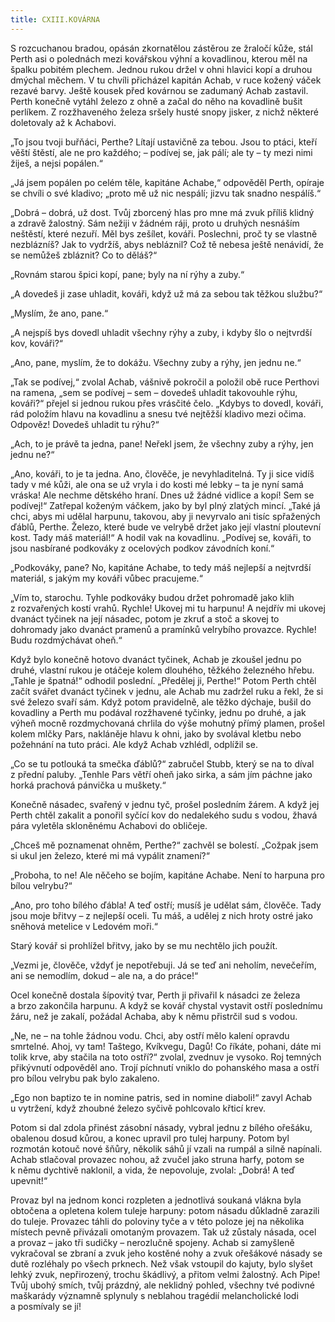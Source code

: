 ```yaml
---
title: CXIII.KOVÁRNA
---
```


S rozcuchanou bradou, opásán zkornatělou zástěrou ze žraločí kůže, stál Perth asi o polednách mezi kovářskou výhní a kovadlinou, kterou měl na špalku pobitém plechem. Jednou rukou držel v ohni hlavici kopí a druhou dmýchal měchem. V tu chvíli přicházel kapitán Achab, v ruce kožený váček rezavé barvy. Ještě kousek před kovárnou se zadumaný Achab zastavil. Perth konečně vytáhl železo z ohně a začal do něho na kovadlině bušit perlíkem. Z rozžhaveného železa sršely husté snopy jisker, z nichž některé doletovaly až k Achabovi.

„To jsou tvoji buřňáci, Perthe? Lítají ustavičně za tebou. Jsou to ptáci, kteří věští štěstí, ale ne pro každého; – podívej se, jak pálí; ale ty – ty mezi nimi žiješ, a nejsi popálen.“

„Já jsem popálen po celém těle, kapitáne Achabe,“ odpověděl Perth, opíraje se chvíli o své kladivo; „proto mě už nic nespálí; jizvu tak snadno nespálíš.“

„Dobrá – dobrá, už dost. Tvůj zborcený hlas pro mne má zvuk příliš klidný a zdravě žalostný. Sám nežiji v žádném ráji, proto u druhých nesnáším neštěstí, které nezuří. Měl bys zešílet, kováři. Poslechni, proč ty se vlastně nezblázníš? Jak to vydržíš, abys nebláznil? Což tě nebesa ještě nenávidí, že se nemůžeš zbláznit? Co to děláš?“

„Rovnám starou špici kopí, pane; byly na ní rýhy a zuby.“

„A dovedeš ji zase uhladit, kováři, když už má za sebou tak těžkou službu?“

„Myslím, že ano, pane.“

„A nejspíš bys dovedl uhladit všechny rýhy a zuby, i kdyby šlo o nejtvrdší kov, kováři?“

„Ano, pane, myslím, že to dokážu. Všechny zuby a rýhy, jen jednu ne.“

„Tak se podívej,“ zvolal Achab, vášnivě pokročil a položil obě ruce Perthovi na ramena, „sem se podívej – sem – dovedeš uhladit takovouhle rýhu, kováři?“ přejel si jednou rukou přes vrásčité čelo. „Kdybys to dovedl, kováři, rád položím hlavu na kovadlinu a snesu tvé nejtěžší kladivo mezi očima. Odpověz! Dovedeš uhladit tu rýhu?“

„Ach, to je právě ta jedna, pane! Neřekl jsem, že všechny zuby a rýhy, jen jednu ne?“

„Ano, kováři, to je ta jedna. Ano, člověče, je nevyhladitelná. Ty ji sice vidíš tady v mé kůži, ale ona se už vryla i do kosti mé lebky – ta je nyní samá vráska! Ale nechme dětského hraní. Dnes už žádné vidlice a kopí! Sem se podívej!“ Zatřepal koženým váčkem, jako by byl plný zlatých mincí. „Také já chci, abys mi udělal harpunu, takovou, aby ji nevyrvalo ani tisíc spřažených ďáblů, Perthe. Železo, které bude ve velrybě držet jako její vlastní ploutevní kost. Tady máš mate­riál!“ A hodil vak na kovadlinu. „Podívej se, kováři, to jsou nasbírané podkováky z ocelových podkov závodních koní.“

„Podkováky, pane? No, kapitáne Achabe, to tedy máš nejlepší a nejtvrdší materiál, s jakým my kováři vůbec pracujeme.“

„Vím to, starochu. Tyhle podkováky budou držet pohromadě jako klih z rozvařených kostí vrahů. Rychle! Ukovej mi tu harpunu! A nejdřív mi ukovej dvanáct tyčinek na její násadec, potom je zkruť a stoč a skovej to dohromady jako dvanáct pramenů a pramínků velrybího provazce. Rychle! Budu rozdmýchávat oheň.“

Když bylo konečně hotovo dvanáct tyčinek, Achab je zkoušel jednu po druhé, vlastní rukou je otáčeje kolem dlouhého, těžkého železného hřebu. „Tahle je špatná!“ odhodil poslední. „Předělej ji, Perthe!“ Potom Perth chtěl začít svářet dvanáct tyčinek v jednu, ale Achab mu zadržel ruku a řekl, že si své železo svaří sám. Když potom pravidelně, ale těžko dýchaje, bušil do kovadliny a Perth mu podával rozžhavené tyčinky, jednu po druhé, a jak výheň mocně rozdmychovaná chrlila do výše mohutný přímý plamen, prošel kolem mlčky Pars, nakláněje hlavu k ohni, jako by svolával kletbu nebo požehnání na tuto práci. Ale když Achab vzhlédl, odplížil se.

„Co se tu potlouká ta smečka ďáblů?“ zabručel Stubb, který se na to díval z přední paluby. „Tenhle Pars větří oheň jako sirka, a sám jím páchne jako horká prachová pánvička u muškety.“

Konečně násadec, svařený v jednu tyč, prošel posledním žárem. A když jej Perth chtěl zakalit a ponořil syčící kov do nedalekého sudu s vodou, žhavá pára vyletěla skloněnému Achabovi do obličeje.

„Chceš mě poznamenat ohněm, Perthe?“ zachvěl se bolestí. „Cožpak jsem si ukul jen železo, které mi má vypálit znamení?“

„Proboha, to ne! Ale něčeho se bojím, kapitáne Achabe. Není to harpuna pro bílou velrybu?“

„Ano, pro toho bílého ďábla! A teď ostří; musíš je udělat sám, člověče. Tady jsou moje břitvy – z nejlepší oceli. Tu máš, a udělej z nich hroty ostré jako sněhová metelice v Ledovém moři.“

Starý kovář si prohlížel břitvy, jako by se mu nechtělo jich použít.

„Vezmi je, člověče, vždyť je nepotřebuji. Já se teď ani neholím, nevečeřím, ani se nemodlím, dokud – ale na, a do práce!“

Ocel konečně dostala šípovitý tvar, Perth ji přivařil k násadci ze železa a brzo zakončila harpunu. A když se kovář chystal vystavit ostří poslednímu žáru, než je zakalí, požádal Achaba, aby k němu přistrčil sud s vodou.

„Ne, ne – na tohle žádnou vodu. Chci, aby ostří mělo kalení opravdu smrtelné. Ahoj, vy tam! Taštego, Kvíkvegu, Dagů! Co říkáte, pohani, dáte mi tolik krve, aby stačila na toto ostří?“ zvolal, zvednuv je vysoko. Roj temných přikývnutí odpověděl ano. Trojí píchnutí vniklo do pohanského masa a ostří pro bílou velrybu pak bylo zakaleno.

„Ego non baptizo te in nomine patris, sed in nomine diaboli!“ zavyl Achab u vytržení, když zhoubné železo syčivě pohlcovalo křticí krev.

Potom si dal zdola přinést zásobní násady, vybral jednu z bílého ořešáku, obalenou dosud kůrou, a konec upravil pro tulej harpuny. Potom byl rozmotán kotouč nové šňůry, několik sáhů jí vzali na rumpál a silně napínali. Achab stlačoval provazec nohou, až zvučel jako struna harfy, potom se k němu dychtivě naklonil, a vida, že nepovoluje, zvolal: „Dobrá! A teď upevnit!“

Provaz byl na jednom konci rozpleten a jednotlivá soukaná vlákna byla obtočena a opletena kolem tuleje harpuny: potom násadu důkladně zarazili do tuleje. Provazec táhli do poloviny tyče a v této poloze jej na několika místech pevně přivázali omotaným provazem. Tak už zůstaly násada, ocel a provaz – jako tři sudičky – nerozlučně spojeny. Achab si zamyšleně vykračoval se zbraní a zvuk jeho kostěné nohy a zvuk ořešákové násady se dutě rozléhaly po všech prknech. Než však vstoupil do kajuty, bylo slyšet lehký zvuk, nepřirozený, trochu škádlivý, a přitom velmi žalostný. Ach Pipe! Tvůj ubohý smích, tvůj prázdný, ale neklidný pohled, všechny tvé podivné maškarády významně splynuly s neblahou tragédií melancholické lodi a posmívaly se jí!

